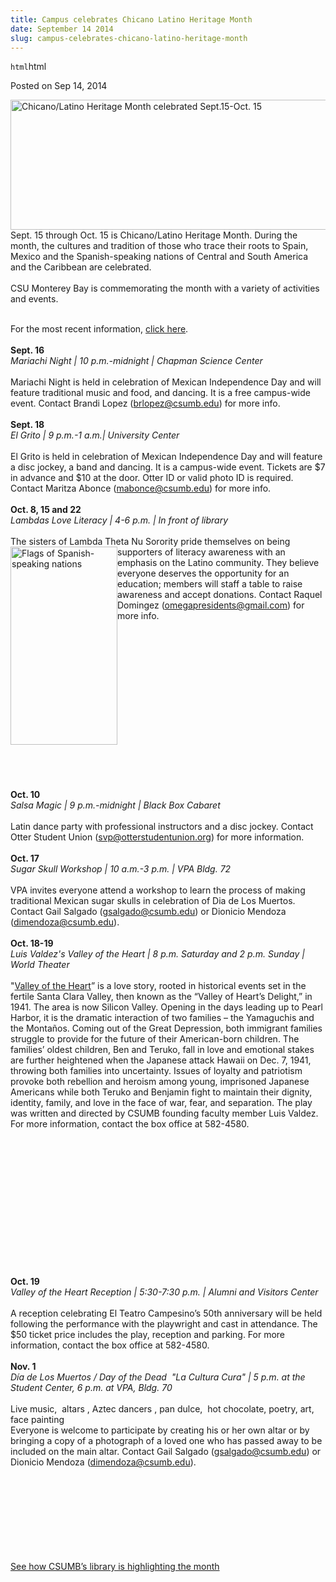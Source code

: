 ```yaml
---
title: Campus celebrates Chicano Latino Heritage Month
date: September 14 2014
slug: campus-celebrates-chicano-latino-heritage-month
---
```


`html`html

<span class="date">Posted on Sep 14, 2014 </span>

<p><img alt="Chicano/Latino Heritage Month celebrated Sept.15-Oct. 15" src="http://news.csumb.edu/sites/default/files/65/attachments/news/images/latino_heritage_month.png" style="float:left; width:550px; height:208px">Sept. 15 through
Oct. 15 is Chicano/Latino Heritage Month. During the month, the
cultures and tradition of those who trace their roots to Spain,
Mexico and the Spanish-speaking nations of Central and South
America and the Caribbean are celebrated.<br>
<br>
CSU Monterey Bay is commemorating the month with a variety of
activities and events.</br></br></img></p>
<p>For the most recent information, <a href="http://activities.csumb.edu/chican-latin-heritage-month" rel="nofollow">click here</a>.<br>
<br>
<strong>Sept. 16</strong><br>
<em>Mariachi Night | 10 p.m.-midnight | Chapman Science
Center</em><br>
<br>
Mariachi Night is held in celebration of Mexican Independence Day
and will feature traditional music and food, and dancing. It is a
free campus-wide event. Contact Brandi Lopez (<a href="mailto:brlopez@csumb.edu">brlopez@csumb.edu</a>) for more
info.<br>
<br>
<strong>Sept. 18</strong><br>
<em>El Grito | 9 p.m.-1 a.m.| University Center</em><br>
<br>
El Grito is held in celebration of Mexican Independence Day and
will feature a disc jockey, a band and dancing. It is a campus-wide
event. Tickets are $7 in advance and $10 at the door. Otter ID or
valid photo ID is required. Contact Maritza Abonce (<a href="mailto:mabonce@csumb.edu">mabonce@csumb.edu</a>) for more
info.<br>
<br>
<strong>Oct. 8, 15 and 22</strong><br>
<em>Lambdas Love Literacy | 4-6 p.m. | In front of
library</em><br>
<br>
The sisters of Lambda Theta Nu Sorority pride themselves on being
supporters of literacy awareness&#xA0;<img alt="Flags of Spanish-speaking nations" src="http://news.csumb.edu/sites/default/files/65/attachments/news/images/flags.png" style="float:left; width:171px; height:317px">with an emphasis on
the Latino community. They believe everyone deserves the
opportunity for an education; members will staff a table to raise
awareness and accept donations. Contact Raquel Domingez (<a href="mailto:omegapresidents@gmail.com">omegapresidents@gmail.com</a>)
for more info.</img></br></br></br></br></br></br></br></br></br></br></br></br></br></br></br></p>
<p><br>
<strong>Oct. 10</strong><br>
<em>Salsa Magic | 9 p.m.-midnight | Black Box Cabaret</em><br>
<br>
Latin dance party with professional instructors and a disc jockey.
Contact Otter Student Union (<a href="mailto:svp@otterstudentunion.org">svp@otterstudentunion.org</a>)
for more information.<br>
<br>
<strong>Oct. 17</strong><br>
<em>Sugar Skull Workshop | 10 a.m.-3 p.m. | VPA Bldg. 72</em><br>
<br>
VPA invites everyone attend a workshop to learn the process of
making traditional Mexican sugar skulls in celebration of Dia de
Los Muertos. Contact Gail Salgado (<a href="mailto:gsalgado@csumb.edu">gsalgado@csumb.edu</a>) or Dionicio
Mendoza (<a href="mailto:dimendoza@csumb.edu">dimendoza@csumb.edu</a>).<br>
<br>
<strong>Oct. 18-19</strong><br>
<em>Luis Valdez&apos;s Valley of the Heart | 8 p.m. Saturday and 2 p.m.
Sunday | World Theater</em><br>
<br>
&quot;<a href="http://www.elteatrocampesino.com/" rel="nofollow">Valley
of the Heart</a>&#x201D; is a love story, rooted in historical events set
in the fertile Santa Clara Valley, then known as the &#x201C;Valley of
Heart&#x2019;s Delight,&#x201D; in 1941. The area is now Silicon Valley. Opening
in the days leading up to Pearl Harbor, it is the dramatic
interaction of two families &#x2013; the Yamaguchis and the Monta&#xF1;os.
Coming out of the Great Depression, both immigrant families
struggle to provide for the future of their American-born children.
The families&#x2019; oldest children, Ben and Teruko, fall in love and
emotional stakes are further heightened when the Japanese attack
Hawaii on Dec. 7, 1941, throwing both families into uncertainty.
Issues of loyalty and patriotism provoke both rebellion and heroism
among young, imprisoned Japanese Americans while both Teruko and
Benjamin fight to maintain their dignity, identity, family, and
love in the face of war, fear, and separation. The play was written
and directed by CSUMB founding faculty member Luis Valdez. For more
information, contact the box office at 582-4580.</br></br></br></br></br></br></br></br></br></br></br></br></br></br></p>
<p><strong>Oct. 19</strong><br>
<em>Valley of the Heart Reception | 5:30-7:30 p.m. | Alumni and
Visitors Center</em><br>
<br>
A reception celebrating El Teatro Campesino&#x2019;s 50th anniversary will
be held following the performance with the playwright and cast in
attendance. The $50 ticket price includes the play, reception and
parking. For more information, contact the box office at
582-4580.<br>
<br>
<strong>Nov. 1</strong><br>
<em>D&#xED;a de Los Muertos / Day of the Dead &#x2028;&quot;La Cultura Cura&quot; | 5
p.m. at the Student Center, 6 p.m. at VPA, Bldg. 70</em><br>
<br>
Live music, &#x2028;altars&#x2028;, Aztec dancers&#x2028;, pan dulce, &#x2028;hot chocolate,
poetry,&#x2028;art, face painting<br>
Everyone is welcome to participate by creating his or her own altar
or by bringing a copy of a photograph of a loved one who has passed
away to be included on the main altar. Contact Gail Salgado
(<a href="mailto:gsalgado@csumb.edu">gsalgado@csumb.edu</a>) or
Dionicio Mendoza (<a href="mailto:dimendoza@csumb.edu">dimendoza@csumb.edu</a>).</br></br></br></br></br></br></br></br></br></p>
<p><a href="http://library.csumb.edu/chicanlatin-heritage-month-2014" rel="nofollow">See how CSUMB&#x2019;s library is highlighting the
month</a></p>

```

```
